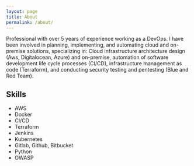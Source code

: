 ```yaml
---
layout: page
title: About
permalink: /about/
---
```


Professional with over 5 years of experience working as a DevOps. I have been involved in planning, implementing, and automating cloud and on-premise solutions, specializing in: Cloud infrastructure architecture design (Aws, Digitalocean, Azure) and on-premise, automation of software development life cycle processes (CI/CD), infrastructure management as code (Terraform), and conducting security testing and pentesting (Blue and Red Team).

## Skills

- AWS
- Docker
- CI/CD
- Terraform
- Jenkins
- Kubernetes
- Gitlab, Github, Bitbucket
- Python
- OWASP